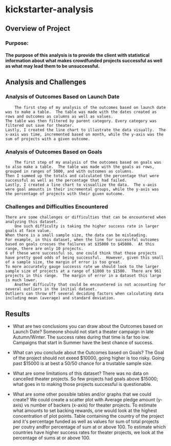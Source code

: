 # kickstarter-analysis

## Overview of Project

### Purpose: 
#### 	The purpose of this analysis is to provide the client with statistical information about what makes crowdfunded projects successful as well as what may lead them to be unsuccessful. 

## Analysis and Challenges

### Analysis of Outcomes Based on Launch Date
		The first step of my analysis of the outcomes based on launch date was to make a table.  The table was made with the dates created as rows and outcomes as columns as well as values. 
	The table was then filtered by parent category. Every category was filtered out save for theater.  
	Lastly, I created the line chart to illustrate the data visually.  The x-axis was time, incremented based on month, while the y-axis was the sum of projects with a given outcome.

### Analysis of Outcomes Based on Goals
		The first step of my analysis of the outcomes based on goals was to also make a table.  The table was made with the goals as rows, grouped in ranges of 5000, and with outcomes as columns.
	Then I summed up the totals and calculated the percentage that were successful as well as the percentage that had failed.
	Lastly, I created a line chart to visuallize the data.  The x-axis were goal amounts in their incremental groups, while the y-axis was the percentage of projects with their given outcome.

### Challenges and Difficulties Encountered
	There are some challenges or difficulties that can be encountered when analyzing this dataset.
	    One such difficulty is taking the higher success rate in larger goals at face value.
	When there is a small sample size, the data can be misleading. 
	For example, in this dataset, when the line for successful outcomes based on goals crosses the failures at $35000 to $45000.  At this range, there are only 10 projects.  
	6 of these were successful so, one could think that those projects have pretty good odds of being successful.  However, given this small of a sample size, the margin of error is too great.
	To more accurately gauge successs rate we should look to the larger sample size of projects at a range of $1000 to $1500.  There are 961 projects in this range.  The margin of error in a dataset this large is much lower.
		Another difficulty that could be encountered is not accounting for several outliers in the initial dataset.
	Outliers can throw off several deciding factors when calculating data including mean (average) and standard deviation.

## Results

- What are two conclusions you can draw about the Outcomes based on Launch Date?
	Someone should not start a theater campaign in late Autumn/Winter.  The success rates during that time is far too low.
	Campaigns that start in Summer have the best chance of success.

- What can you conclude about the Outcomes based on Goals?
	The Goal of the project should not exeed $10000, going higher is too risky.  Going past $15000 is at best a 50/50 chance for a trustable sample size.

- What are some limitations of this dataset?
	There was no data on cancelled theater projects.
	So few projects had goals above $15000;  what goes in to making those projects successful is questionable.

- What are some other possible tables and/or graphs that we could create?
	We could create a scatter plot with Average pledge amount (y-axis) vs number of backers (x-axis) for theater projects.
		To estimate what amounts to set backing rewards, one would look at the highest concentration of plot points.
	Table containing the country of the project and it's percentage funded as well as values for sum of total projects per coutry andfor percentage of sum at or above 100.
		To estimate which countries have higher success rates for theater projects, we look at the percentage of sums at or above 100.